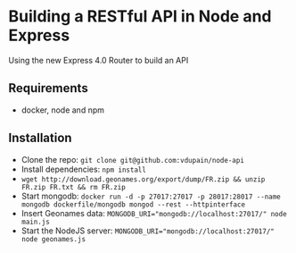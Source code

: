 # Building a RESTful API in Node and Express

Using the new Express 4.0 Router to build an API

## Requirements

- docker, node and npm

## Installation

- Clone the repo: `git clone git@github.com:vdupain/node-api`
- Install dependencies: `npm install`
- `wget http://download.geonames.org/export/dump/FR.zip && unzip FR.zip FR.txt && rm FR.zip`
- Start mongodb: `docker run -d -p 27017:27017 -p 28017:28017 --name mongodb dockerfile/mongodb mongod --rest --httpinterface`
- Insert Geonames data: `MONGODB_URI="mongodb://localhost:27017/" node main.js`
- Start the NodeJS server: `MONGODB_URI="mongodb://localhost:27017/" node geonames.js`
